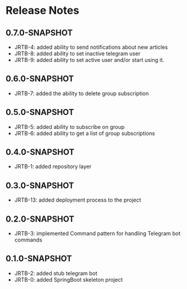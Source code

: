 # Release Notes

## 0.7.0-SNAPSHOT

*   JRTB-4: added ability to send notifications about new articles
*   JRTB-8: added ability to set inactive telegram user
*   JRTB-9: added ability to set active user and/or start using it.

## 0.6.0-SNAPSHOT

* JRTB-7: added the ability to delete group subscription

## 0.5.0-SNAPSHOT

*   JRTB-5: added ability to subscribe on group
*   JRTB-6: added ability to get a list of group subscriptions

## 0.4.0-SNAPSHOT
* JRTB-1: added repository layer
## 0.3.0-SNAPSHOT
* JRTB-13: added deployment process to the project


## 0.2.0-SNAPSHOT
* JRTB-3: implemented Command pattern for handling Telegram bot commands
## 0.1.0-SNAPSHOT

* JRTB-2: added stub telegram bot
* JRTB-0: added SpringBoot skeleton project

